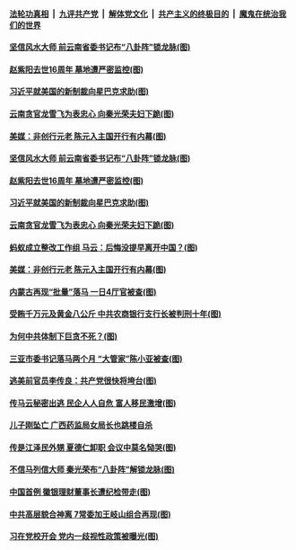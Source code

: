 

####  [法轮功真相](../../../../basic/blob/master/README.md?t=01181031) &nbsp;|&nbsp; [九评共产党](../../../../9ping.md/blob/master/README.md?t=01181031) &nbsp;|&nbsp; [解体党文化](../../../../jtdwh.md/blob/master/README.md?t=01181031)  &nbsp;|&nbsp; [共产主义的终极目的](../../../../gczydzjmd.md/blob/master/README.md?t=01181031) &nbsp;|&nbsp; [魔鬼在统治我们的世界](../../../../mgztzwmdsj.md/blob/master/README.md?t=01181031) 

#### [坚信风水大师 前云南省委书记布“八卦阵”锁龙脉(图)](../pages/p2/959470.md?t=01181031) 

#### [赵紫阳去世16周年 墓地遭严密监控(图)](../pages/p2/959414.md?t=01181031) 

#### [习近平就美国的新制裁向星巴克求助(图)](../pages/p2/959395.md?t=01181031) 

#### [云南贪官龙雪飞为表忠心 向秦光荣夫妇下跪(图)](../pages/p2/959408.md?t=01181031) 

#### [美媒：非创行元老 陈元入主国开行有内幕(图)](../pages/p2/959356.md?t=01181031) 


#### [坚信风水大师 前云南省委书记布“八卦阵”锁龙脉(图)](../pages/p2/959470.md?t=01181031) 

#### [赵紫阳去世16周年 墓地遭严密监控(图)](../pages/p2/959414.md?t=01181031) 

#### [习近平就美国的新制裁向星巴克求助(图)](../pages/p2/959395.md?t=01181031) 

#### [云南贪官龙雪飞为表忠心 向秦光荣夫妇下跪(图)](../pages/p2/959408.md?t=01181031) 

#### [蚂蚁成立整改工作组 马云：后悔没提早离开中国？(图)](../pages/p2/959285.md?t=01181031) 

#### [美媒：非创行元老 陈元入主国开行有内幕(图)](../pages/p2/959356.md?t=01181031) 


#### [内蒙古再现“批量”落马 一日4厅官被查(图)](../pages/p2/959325.md?t=01181031) 

#### [受贿千万元及黄金八公斤 中共农商银行支行长被判刑十年(图)](../pages/p2/959318.md?t=01181031) 

#### [为何中共体制下巨贪不死？(图)](../pages/p2/959317.md?t=01181031) 

#### [三亚市委书记落马两个月 “大管家”陈小亚被查(图)](../pages/p2/959306.md?t=01181031) 

#### [逃美前官员李传良：共产党很快将垮台(图)](../pages/p2/959168.md?t=01181031) 

#### [传马云秘密出逃 民企人人自危 富人移民激增(图)](../pages/p2/959193.md?t=01181031) 

#### [儿子刚坠亡 广西药监局女局长也跳楼自杀](../pages/p2/959196.md?t=01181031) 

#### [传是江泽民外甥 夏德仁卸职 会议中莫名恸哭(图)](../pages/p2/959182.md?t=01181031) 


#### [不信马列信大师 秦光荣布“八卦阵”解锁龙脉(图)](../pages/p2/959120.md?t=01181031) 

#### [中国首例 徽银理财董事长遭纪检带走(图)](../pages/p2/959111.md?t=01181031) 

#### [中共高层貌合神离 7常委加王岐山组合再现(图)](../pages/p2/959061.md?t=01181031) 

#### [习在党校开会 党内一歧视性政策被曝光(图)](../pages/p2/959089.md?t=01181031) 

